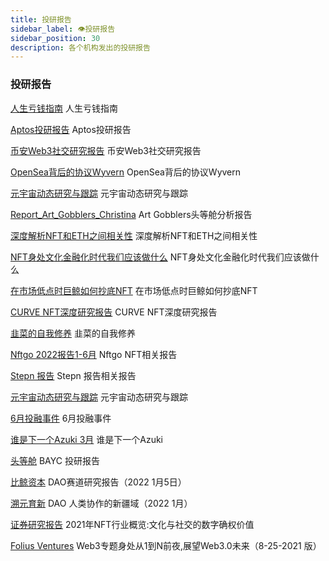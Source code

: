 ```yaml
---
title: 投研报告
sidebar_label: 👁投研报告
sidebar_position: 30
description: 各个机构发出的投研报告
---
```


### 投研报告

[人生亏钱指南](https://book.web3study.club/assets/人生亏钱指南.pdf) 人生亏钱指南

[Aptos投研报告](https://book.web3study.club/assets/Aptos投研报告.pdf) Aptos投研报告

[币安Web3社交研究报告](https://book.web3study.club/assets/币安Web3社交研究报告.pdf) 币安Web3社交研究报告

[OpenSea背后的协议Wyvern](https://book.web3study.club/assets/OpenSea背后的协议Wyvern.pdf) OpenSea背后的协议Wyvern

[元宇宙动态研究与跟踪](https://book.web3study.club/assets/元宇宙动态研究与跟踪.pdf) 元宇宙动态研究与跟踪

[Report_Art_Gobblers_Christina](https://book.web3study.club/assets/Report_Art_Gobblers_Christina.pdf) Art Gobblers头等舱分析报告

[深度解析NFT和ETH之间相关性](https://book.web3study.club/assets/深度解析NFT和ETH之间相关性.pdf) 深度解析NFT和ETH之间相关性

[NFT身处文化金融化时代我们应该做什么](https://book.web3study.club/assets/NFT身处文化金融化时代我们应该做什么.pdf) NFT身处文化金融化时代我们应该做什么

[在市场低点时巨鲸如何抄底NFT](https://book.web3study.club/assets/在市场低点时巨鲸如何抄底NFT.pdf) 在市场低点时巨鲸如何抄底NFT

[CURVE NFT深度研究报告](https://book.web3study.club/assets/CURVE_X0522.pdf) CURVE NFT深度研究报告

[韭菜的自我修养](https://book.web3study.club/assets/20220404-A_Comprehensive_Guide_for_NFT_Novices-LION.pdf) 韭菜的自我修养

[Nftgo 2022报告1-6月](https://book.web3study.club/assets/NFTGoNFTSemi-AnnualReport2022.pdf)  Nftgo NFT相关报告

[Stepn 报告](https://book.web3study.club/assets/Report_Stepn_Lucky_PC_CN-83596412.pdf)  Stepn 报告相关报告

[元宇宙动态研究与跟踪](https://book.web3study.club/assets/元宇宙动态研究与跟踪.pdf) 元宇宙动态研究与跟踪

[6月投融事件](https://book.web3study.club/assets/6月投融事件.xlsx) 6月投融事件

[谁是下一个Azuki 3月](https://book.web3study.club/assets/Who_is_The_Next_Azuki_NFT_Aerfa_Research_Final-1.pdf) 谁是下一个Azuki

[头等舱](https://book.web3study.club/assets/Report_Bored_Ape_Yacht_Club_Christina_PC_CN-43271985.pdf) BAYC 投研报告

[比鲸资本](https://book.web3study.club/assets/DAO赛道研报.pdf) DAO赛道研究报告（2022 1月5日）

[溯元育新](https://book.web3study.club/assets/DAO-Bankless_x_Gitcoin-2022.1-200.pdf) DAO 人类协作的新疆域（2022 1月）

[证券研究报告](https://book.web3study.club/assets/H3_AP202110221524258713_1.pdf) 2021年NFT行业概览:文化与社交的数字确权价值

[Folius Ventures](https://book.web3study.club/assets/foliusVenturesWeb3DeckV8-25-2021CN.pdf)
Web3专题身处从1到N前夜,展望Web3.0未来（8-25-2021 版）
